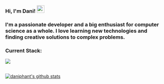 <h3>Hi, I'm Dani!  <img height="24" src="https://emojipedia-us.s3.amazonaws.com/source/skype/289/ghost_1f47b.png"> </h3>
<h3>I'm a passionate developer and a big enthusiast for computer science as a whole. I love learning new technologies and finding creative solutions to complex problems.</h3>

<h3>Current Stack:</h3>
<p>
<a href="https://skillicons.dev">
  <img src="https://skillicons.dev/icons?i=ts,nodejs,graphql,nextjs,mysql,postgresql,mongo,redis,jest,docker,vscode,python,dotnet" />
</a>
</p>

<br>

<div style="display: flex; justify-content: space-between; width: 100%;">
  <a href="https://github.com/anuraghazra/github-readme-stats">
    <img src="https://github-readme-stats.vercel.app/api?username=daniphant&theme=radical&hide=issues&count_private=true" alt="daniphant's github stats" />
  </a>
</div>

